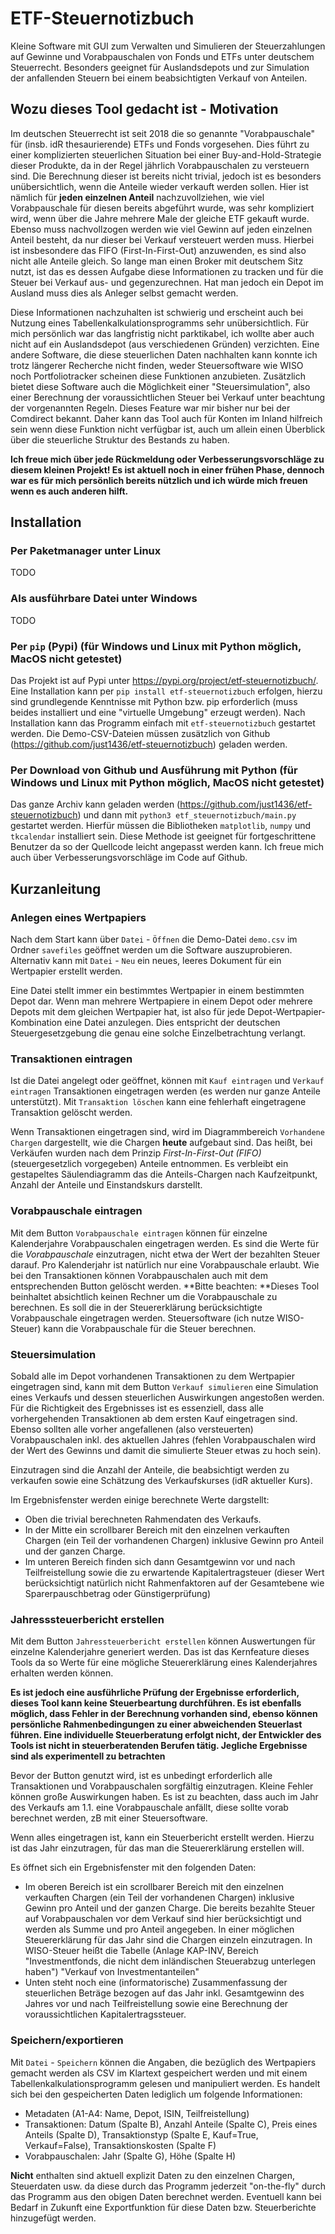 # ETF-Steuernotizbuch
Kleine Software mit GUI zum Verwalten und Simulieren der Steuerzahlungen auf Gewinne und Vorabpauschalen von Fonds und ETFs unter deutschem Steuerrecht. Besonders geeignet für Auslandsdepots und zur Simulation der anfallenden Steuern bei einem beabsichtigten Verkauf von Anteilen. 

## Wozu dieses Tool gedacht ist - Motivation
Im deutschen Steuerrecht ist seit 2018 die so genannte "Vorabpauschale" für (insb. idR thesaurierende) ETFs und Fonds vorgesehen. Dies führt zu einer komplizierten steuerlichen Situation bei einer Buy-and-Hold-Strategie dieser Produkte, da in der Regel jährlich Vorabpauschalen zu versteuern sind. Die Berechnung dieser ist bereits nicht trivial, jedoch ist es besonders unübersichtlich, wenn die Anteile wieder verkauft werden sollen. Hier ist nämlich für **jeden einzelnen Anteil** nachzuvollziehen, wie viel Vorabpauschale für diesen bereits abgeführt wurde, was sehr kompliziert wird, wenn über die Jahre mehrere Male der gleiche ETF gekauft wurde. Ebenso muss nachvollzogen werden wie viel Gewinn auf jeden einzelnen Anteil besteht, da nur dieser bei Verkauf versteuert werden muss. Hierbei ist insbesondere das FIFO (First-In-First-Out) anzuwenden, es sind also nicht alle Anteile gleich. So lange man einen Broker mit deutschem Sitz nutzt, ist das es dessen Aufgabe diese Informationen zu tracken und für die Steuer bei Verkauf aus- und gegenzurechnen. Hat man jedoch ein Depot im Ausland muss dies als Anleger selbst gemacht werden. 

Diese Informationen nachzuhalten ist schwierig und erscheint auch bei Nutzung eines Tabellenkalkulationsprogramms sehr unübersichtlich. Für mich persönlich war das langfristig nicht parktikabel, ich wollte aber auch nicht auf ein Auslandsdepot (aus verschiedenen Gründen) verzichten. Eine andere Software, die diese steuerlichen Daten nachhalten kann konnte ich trotz längerer Recherche nicht finden, weder Steuersoftware wie WISO noch Portfoliotracker scheinen diese Funktionen anzubieten. 
Zusätzlich bietet diese Software auch die Möglichkeit einer "Steuersimulation", also einer Berechnung der voraussichtlichen Steuer bei Verkauf unter beachtung der vorgenannten Regeln. Dieses Feature war mir bisher nur bei der Comdirect bekannt. Daher kann das Tool auch für Konten im Inland hilfreich sein wenn diese Funktion nicht verfügbar ist, auch um allein einen Überblick über die steuerliche Struktur des Bestands zu haben. 

**Ich freue mich über jede Rückmeldung oder Verbesserungsvorschläge zu diesem kleinen Projekt! Es ist aktuell noch in einer frühen Phase, dennoch war es für mich persönlich bereits nützlich und ich würde mich freuen wenn es auch anderen hilft.**

## Installation

### Per Paketmanager unter Linux
TODO

### Als ausführbare Datei unter Windows
TODO

### Per `pip` (Pypi) (für Windows und Linux mit Python möglich, MacOS nicht getestet)
Das Projekt ist auf Pypi unter https://pypi.org/project/etf-steuernotizbuch/. Eine Installation kann per `pip install etf-steuernotizbuch` erfolgen, hierzu sind grundlegende Kenntnisse mit Python bzw. pip erforderlich (muss beides installiert und eine "virtuelle Umgebung" erzeugt werden). Nach Installation kann das Programm einfach mit `etf-steuernotizbuch` gestartet werden. Die Demo-CSV-Dateien müssen zusätzlich von Github (https://github.com/just1436/etf-steuernotizbuch) geladen werden. 

### Per Download von Github und Ausführung mit Python (für Windows und Linux mit Python möglich, MacOS nicht getestet)
Das ganze Archiv kann geladen werden (https://github.com/just1436/etf-steuernotizbuch) und dann mit `python3 etf_steuernotizbuch/main.py` gestartet werden. Hierfür müssen die Bibliotheken `matplotlib`, `numpy` und `tkcalendar` installiert sein.
Diese Methode ist geeignet für fortgeschrittene Benutzer da so der Quellcode leicht angepasst werden kann. Ich freue mich auch über Verbesserungsvorschläge im Code auf Github.




## Kurzanleitung
### Anlegen eines Wertpapiers
Nach dem Start kann über `Datei` - `Öffnen` die Demo-Datei `demo.csv` im Ordner `savefiles` geöffnet werden um die Software auszuprobieren. Alternativ kann mit `Datei` - `Neu` ein neues, leeres Dokument für ein Wertpapier erstellt werden.

Eine Datei stellt immer ein bestimmtes Wertpapier in einem bestimmten Depot dar. Wenn man mehrere Wertpapiere in einem Depot oder mehrere Depots mit dem gleichen Wertpapier hat, ist also für jede Depot-Wertpapier-Kombination eine Datei anzulegen. Dies entspricht der deutschen Steuergesetzgebung die genau eine solche Einzelbetrachtung verlangt.

### Transaktionen eintragen
Ist die Datei angelegt oder geöffnet, können mit `Kauf eintragen` und `Verkauf eintragen` Transaktionen eingetragen werden (es werden nur ganze Anteile unterstützt). Mit `Transaktion löschen` kann eine fehlerhaft eingetragene Transaktion gelöscht werden. 

Wenn Transaktionen eingetragen sind, wird im Diagrammbereich `Vorhandene Chargen` dargestellt, wie die Chargen **heute** aufgebaut sind. Das heißt, bei Verkäufen wurden nach dem Prinzip *First-In-First-Out (FIFO)* (steuergesetzlich vorgegeben) Anteile entnommen. Es verbleibt ein gestapeltes Säulendiagramm das die Anteils-Chargen nach Kaufzeitpunkt, Anzahl der Anteile und Einstandskurs darstellt. 

### Vorabpauschale eintragen
Mit dem Button `Vorabpauschale eintragen` können für einzelne Kalenderjahre Vorabpauschalen eingetragen werden. Es sind die Werte für die *Vorabpauschale* einzutragen, nicht etwa der Wert der bezahlten Steuer darauf. Pro Kalenderjahr ist natürlich nur eine Vorabpauschale erlaubt. Wie bei den Transaktionen können Vorabpauschalen auch mit dem entsprechenden Button gelöscht werden. 
**Bitte beachten: **Dieses Tool beinhaltet absichtlich keinen Rechner um die Vorabpauschale zu berechnen. Es soll die in der Steuererklärung berücksichtigte Vorabpauschale eingetragen werden. Steuersoftware (ich nutze WISO-Steuer) kann die Vorabpauschale für die Steuer berechnen.

### Steuersimulation

Sobald alle im Depot vorhandenen Transaktionen zu dem Wertpapier eingetragen sind, kann mit dem Button `Verkauf simulieren` eine Simulation eines Verkaufs und dessen steuerlichen Auswirkungen angestoßen werden. Für die Richtigkeit des Ergebnisses ist es essenziell, dass alle vorhergehenden Transaktionen ab dem ersten Kauf eingetragen sind. Ebenso sollten alle vorher angefallenen (also versteuerten) Vorabpauschalen inkl. des aktuellen Jahres (fehlen Vorabpauschalen wird der Wert des Gewinns  und damit die simulierte Steuer etwas zu hoch sein).

Einzutragen sind die Anzahl der Anteile, die beabsichtigt werden zu verkaufen sowie eine Schätzung des Verkaufskurses (idR aktueller Kurs).

Im Ergebnisfenster werden einige berechnete Werte dargstellt:
- Oben die trivial berechneten Rahmendaten des Verkaufs. 
- In der Mitte ein scrollbarer Bereich mit den einzelnen verkauften Chargen (ein Teil der vorhandenen Chargen) inklusive Gewinn pro Anteil und der ganzen Charge.
- Im unteren Bereich finden sich dann Gesamtgewinn vor und nach Teilfreistellung sowie die zu erwartende Kapitalertragsteuer (dieser Wert berücksichtigt natürlich nicht Rahmenfaktoren auf der Gesamtebene wie Sparerpauschbetrag oder Günstigerprüfung)

### Jahresssteuerbericht erstellen

Mit dem Button `Jahressteuerbericht erstellen` können Auswertungen für einzelne Kalenderjahre generiert werden. Das ist das Kernfeature dieses Tools da so Werte für eine mögliche Steuererklärung eines Kalenderjahres erhalten werden können. 

**Es ist jedoch eine ausführliche Prüfung der Ergebnisse erforderlich, dieses Tool kann keine Steuerbeartung durchführen. Es ist ebenfalls möglich, dass Fehler in der Berechnung vorhanden sind, ebenso können persönliche Rahmenbedingungen zu einer abweichenden Steuerlast führen. Eine individuelle Steuerberatung erfolgt nicht, der Entwickler des Tools ist nicht in steuerberatenden Berufen tätig. Jegliche Ergebnisse sind als experimentell zu betrachten**

Bevor der Button genutzt wird, ist es unbedingt erforderlich alle Transaktionen und Vorabpauschalen sorgfältig einzutragen. Kleine Fehler können große Auswirkungen haben. Es ist zu beachten, dass auch im Jahr des Verkaufs am 1.1. eine Vorabpauschale anfällt, diese sollte vorab berechnet werden, zB mit einer Steuersoftware. 

Wenn alles eingetragen ist, kann ein Steuerbericht erstellt werden. Hierzu ist das Jahr einzutragen, für das man die Steuererklärung erstellen will. 

Es öffnet sich ein Ergebnisfenster mit den folgenden Daten: 
- Im oberen Bereich ist ein scrollbarer Bereich mit den einzelnen verkauften Chargen (ein Teil der vorhandenen Chargen) inklusive Gewinn pro Anteil und der ganzen Charge. Die bereits bezahlte Steuer auf Vorabpauschalen vor dem Verkauf sind hier berücksichtigt und werden als Summe und pro Anteil angegeben. In einer möglichen Steuererklärung für das Jahr sind die Chargen einzeln einzutragen. In WISO-Steuer heißt die Tabelle (Anlage KAP-INV, Bereich "Investmentfonds, die nicht dem inländischen Steuerabzug unterlegen haben") "Verkauf von Investmentanteilen"
- Unten steht noch eine (informatorische) Zusammenfassung der steuerlichen Beträge bezogen auf das Jahr inkl. Gesamtgewinn des Jahres vor und nach Teilfreistellung sowie eine Berechnung der voraussichtlichen Kapitalertragssteuer. 

### Speichern/exportieren
Mit `Datei` - `Speichern` können die Angaben, die bezüglich des Wertpapiers gemacht werden als CSV im Klartext gespeichert werden und mit einem Tabellenkalkulationsprogramm gelesen und manipuliert werden. Es handelt sich bei den gespeicherten Daten lediglich um folgende Informationen:
- Metadaten (A1-A4: Name, Depot, ISIN, Teilfreistellung) 
- Transaktionen: Datum (Spalte B), Anzahl Anteile (Spalte C), Preis eines Anteils (Spalte D), Transaktionstyp (Spalte E, Kauf=True, Verkauf=False), Transaktionskosten (Spalte F)
- Vorabpauschalen: Jahr (Spalte G), Höhe (Spalte H)

**Nicht** enthalten sind aktuell explizit Daten zu den einzelnen Chargen, Steuerdaten usw. da diese durch das Programm jederzeit "on-the-fly" durch das Programm aus den obigen Daten berechnet werden. Eventuell kann bei Bedarf in Zukunft eine Exportfunktion für diese Daten bzw. Steuerberichte hinzugefügt werden. 

